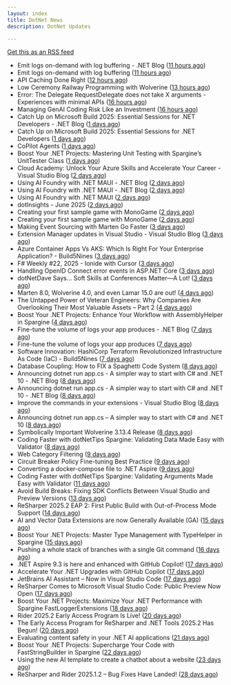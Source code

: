 ```yaml
---
layout: index
title: DotNet News
description: DotNet Updates

---
```


[Get this as an RSS feed](/dotnet.rss)

<!-- news_marker starts -->
- Emit logs on-demand with log buffering - .NET Blog ([11 hours ago](https://dotnetkicks.com/r/722131?url=https://devblogs.microsoft.com/dotnet/emit-logs-on-demand-with-log-buffering/))
- Emit logs on-demand with log buffering ([11 hours ago](https://devblogs.microsoft.com/dotnet/emit-logs-on-demand-with-log-buffering/))
- API Caching Done Right ([12 hours ago](https://dotnetkicks.com/r/722126?url=https://codeopinion.com/api-caching-done-right/))
- Low Ceremony Railway Programming with Wolverine ([13 hours ago](https://dotnetkicks.com/r/722092?url=https://jeremydmiller.com/2025/06/05/low-ceremony-railway-programming-with-wolverine/))
- Error: The Delegate RequestDelegate does not take X arguments - Experiences with minimal APIs ([16 hours ago](https://dotnetkicks.com/r/722083?url=https://csharp.christiannagel.com/2025/06/05/error-the-delegate-requestdelegate-does-not-take-x-arguments-experiences-with-minimal-apis/))
- Managing GenAI Coding Risk Like an Investment ([16 hours ago](https://dotnetkicks.com/r/722073?url=https://ardalis.com/genai-coding-investment-risk-strategy/))
- Catch Up on Microsoft Build 2025: Essential Sessions for .NET Developers - .NET Blog ([1 days ago](https://dotnetkicks.com/r/722051?url=https://devblogs.microsoft.com/dotnet/catching-up-on-microsoft-build-2025-essential-sessions-for-dotnet-developers/))
- Catch Up on Microsoft Build 2025: Essential Sessions for .NET Developers ([1 days ago](https://devblogs.microsoft.com/dotnet/catching-up-on-microsoft-build-2025-essential-sessions-for-dotnet-developers/))
- CoPilot Agents ([1 days ago](https://dotnetkicks.com/r/722027?url=https://jesseliberty.com/2025/06/04/copilot-agents/))
- Boost Your .NET Projects: Mastering Unit Testing with Spargine’s UnitTester Class ([1 days ago](https://dotnettips.wordpress.com/2025/06/04/boost-your-net-projects-mastering-unit-testing-with-spargines-unittester-class/))
- Cloud Academy: Unlock Your Azure Skills and Accelerate Your Career - Visual Studio Blog ([2 days ago](https://dotnetkicks.com/r/721978?url=https://devblogs.microsoft.com/visualstudio/cloud-academy-benefit-for-visual-studio-subscribers/))
- Using AI Foundry with .NET MAUI - .NET Blog ([2 days ago](https://dotnetkicks.com/r/721968?url=https://devblogs.microsoft.com/dotnet/using-ai-foundry-with-dotnet-maui/))
- Using AI Foundry with .NET MAUI - .NET Blog ([2 days ago](https://dotnetkicks.com/r/721954?url=https://devblogs.microsoft.com/dotnet/using-ai-foundry-with-dotnet-maui/))
- Using AI Foundry with .NET MAUI ([2 days ago](https://devblogs.microsoft.com/dotnet/using-ai-foundry-with-dotnet-maui/))
- dotInsights  -  June 2025 ([2 days ago](https://blog.jetbrains.com/dotnet/2025/06/03/dotinsights-june-2025/))
- Creating your first sample game with MonoGame ([2 days ago](https://dotnetkicks.com/r/721929?url=https://andrewlock.net/creating-your-first-sample-game-with-monogame/))
- Creating your first sample game with MonoGame ([2 days ago](https://andrewlock.net/creating-your-first-sample-game-with-monogame/))
- Making Event Sourcing with Marten Go Faster ([3 days ago](https://dotnetkicks.com/r/721912?url=https://jeremydmiller.com/2025/06/02/making-event-sourcing-with-marten-go-faster/))
- Extension Manager updates in Visual Studio - Visual Studio Blog ([3 days ago](https://dotnetkicks.com/r/721892?url=https://devblogs.microsoft.com/visualstudio/extension-manager-updates-in-visual-studio/))
- Azure Container Apps Vs AKS: Which Is Right For Your Enterprise Application?  -  Build5Nines ([3 days ago](https://dotnetkicks.com/r/721787?url=https://build5nines.com/azure-container-apps-vs-aks-which-is-right-for-your-enterprise-application/))
- F# Weekly #22, 2025 - Ionide with Cursor ([3 days ago](https://dotnetkicks.com/r/721784?url=https://sergeytihon.com/2025/06/01/f-weekly-22-2025-ionide-with-cursor/))
- Handling OpenID Connect error events in ASP.NET Core ([3 days ago](https://dotnetkicks.com/r/721763?url=https://damienbod.com/2025/06/02/handling-openid-connect-error-events-in-asp-net-core/))
- dotNetDave Says… Soft Skills at Conferences Matter—A Lot! ([3 days ago](https://dotnettips.wordpress.com/2025/06/02/dotnetdave-says-soft-skills-at-conferences-matter-a-lot/))
- Marten 8.0, Wolverine 4.0, and even Lamar 15.0 are out! ([4 days ago](https://dotnetkicks.com/r/721744?url=https://jeremydmiller.com/2025/06/01/marten-8-0-wolverine-4-0-and-even-lamar-15-0-are-out/))
- The Untapped Power of Veteran Engineers: Why Companies Are Overlooking Their Most Valuable Assets – Part 2 ([4 days ago](https://dotnettips.wordpress.com/2025/06/01/the-untapped-power-of-veteran-engineers-why-companies-are-overlooking-their-most-valuable-assets-part-2/))
- Boost Your .NET Projects: Enhance Your Workflow with AssemblyHelper in Spargine ([4 days ago](https://dotnettips.wordpress.com/2025/06/01/boost-your-net-projects-enhance-your-workflow-with-assemblyhelper-in-spargine/))
- Fine-tune the volume of logs your app produces - .NET Blog ([7 days ago](https://dotnetkicks.com/r/721619?url=https://devblogs.microsoft.com/dotnet/finetune-the-volume-of-logs-your-app-produces/))
- Fine-tune the volume of logs your app produces ([7 days ago](https://devblogs.microsoft.com/dotnet/finetune-the-volume-of-logs-your-app-produces/))
- Software Innovation: HashiCorp Terraform Revolutionized Infrastructure As Code (IaC)  -  Build5Nines ([7 days ago](https://dotnetkicks.com/r/721591?url=https://build5nines.com/software-innovation-hashicorp-terraform-revolutionized-infrastructure-as-code-iac/))
- Database Coupling: How to FIX a Spaghetti Code System ([8 days ago](https://dotnetkicks.com/r/721542?url=https://codeopinion.com/database-coupling-how-to-fix-a-spaghetti-code-system/))
- Announcing dotnet run app.cs - A simpler way to start with C# and .NET 10 - .NET Blog ([8 days ago](https://dotnetkicks.com/r/721492?url=https://devblogs.microsoft.com/dotnet/announcing-dotnet-run-app/))
- Announcing dotnet run app.cs - A simpler way to start with C# and .NET 10 - .NET Blog ([8 days ago](https://dotnetkicks.com/r/721481?url=https://devblogs.microsoft.com/dotnet/announcing-dotnet-run-app/))
- Improve the commands in your extensions - Visual Studio Blog ([8 days ago](https://dotnetkicks.com/r/721458?url=https://devblogs.microsoft.com/visualstudio/improve-the-commands-in-your-extensions/))
- Announcing dotnet run app.cs – A simpler way to start with C# and .NET 10 ([8 days ago](https://devblogs.microsoft.com/dotnet/announcing-dotnet-run-app/))
- Symbolically Important Wolverine 3.13.4 Release ([8 days ago](https://dotnetkicks.com/r/721415?url=https://jeremydmiller.com/2025/05/28/symbolically-important-wolverine-3-13-4-release/))
- Coding Faster with dotNetTips Spargine: Validating Data Made Easy with Validator ([8 days ago](https://dotnettips.wordpress.com/2025/05/28/coding-faster-with-dotnettips-spargine-validating-data-made-easy-with-validator/))
- Web Category Filtering ([9 days ago](https://dotnetkicks.com/r/721397?url=https://textslashplain.com/2025/05/27/web-category-filtering/))
- Circuit Breaker Policy Fine-tuning Best Practice ([9 days ago](https://devblogs.microsoft.com/dotnet/circuit-breaker-policy-finetuning-best-practice/))
- Converting a docker-compose file to .NET Aspire ([9 days ago](https://andrewlock.net/converting-a-docker-compose-file-to-aspire/))
- Coding Faster with dotNetTips Spargine: Validating Arguments Made Easy with Validator ([11 days ago](https://dotnettips.wordpress.com/2025/05/25/coding-faster-with-dotnettips-spargine-validating-arguments-made-easy-with-validator/))
- Avoid Build Breaks: Fixing SDK Conflicts Between Visual Studio and Preview Versions ([13 days ago](https://dotnettips.wordpress.com/2025/05/23/avoid-build-breaks-fixing-sdk-conflicts-between-visual-studio-and-preview-versions/))
- ReSharper 2025.2 EAP 2: First Public Build with Out-of-Process Mode Support ([14 days ago](https://blog.jetbrains.com/dotnet/2025/05/22/resharper-2025-2-eap-2-oop-mode/))
- AI and Vector Data Extensions are now Generally Available (GA) ([15 days ago](https://devblogs.microsoft.com/dotnet/ai-vector-data-dotnet-extensions-ga/))
- Boost Your .NET Projects: Master Type Management with TypeHelper in Spargine ([15 days ago](https://dotnettips.wordpress.com/2025/05/21/boost-your-net-projects-master-type-management-with-typehelper-in-spargine/))
- Pushing a whole stack of branches with a single Git command ([16 days ago](https://andrewlock.net/pushing-a-whole-stack-of-branches-with-a-single-git-command/))
- .NET Aspire 9.3 is here and enhanced with GitHub Copilot! ([17 days ago](https://devblogs.microsoft.com/dotnet/introducing-dotnet-aspire-93/))
- Accelerate Your .NET Upgrades with GitHub Copilot ([17 days ago](https://devblogs.microsoft.com/dotnet/github-copilot-upgrade-dotnet/))
- JetBrains AI Assistant – Now in Visual Studio Code ([17 days ago](https://blog.jetbrains.com/ai/2025/05/jetbrains-ai-assistant-now-in-visual-studio-code/))
- ReSharper Comes to Microsoft Visual Studio Code: Public Preview Now Open ([17 days ago](https://blog.jetbrains.com/dotnet/2025/05/19/resharper-comes-to-microsoft-visual-studio-code/))
- Boost Your .NET Projects: Maximize Your .NET Performance with Spargine FastLoggerExtensions ([18 days ago](https://dotnettips.wordpress.com/2025/05/18/boost-your-net-projects-maximize-your-net-performance-with-spargine-fastloggerextensions/))
- Rider 2025.2 Early Access Program Is Live! ([20 days ago](https://blog.jetbrains.com/dotnet/2025/05/16/rider-2025-2-eap-1/))
- The Early Access Program for ReSharper and .NET Tools 2025.2 Has Begun! ([20 days ago](https://blog.jetbrains.com/dotnet/2025/05/16/resharper-2025-2-eap-1/))
- Evaluating content safety in your .NET AI applications ([21 days ago](https://devblogs.microsoft.com/dotnet/evaluating-ai-content-safety/))
- Boost Your .NET Projects: Supercharge Your Code with FastStringBuilder in Spargine ([22 days ago](https://dotnettips.wordpress.com/2025/05/14/boost-your-net-projects-supercharge-your-code-with-faststringbuilder-in-spargine/))
- Using the new AI template to create a chatbot about a website ([23 days ago](https://andrewlock.net/using-the-new-ai-template-to-create-a-chatbot-about-a-website/))
- ReSharper and Rider 2025.1.2 – Bug Fixes Have Landed! ([28 days ago](https://blog.jetbrains.com/dotnet/2025/05/08/resharper-rider-2025-1-2-bug-fix/))

<!-- news_marker ends -->